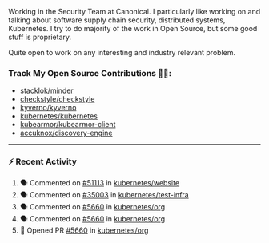 Working in the Security Team at Canonical. I particularly like working on and talking about software supply chain security, distributed systems, Kubernetes. I try to do majority of the work in Open Source, but some good stuff is proprietary.

Quite open to work on any interesting and industry relevant problem. 

### Track My Open Source Contributions 👨‍💻: 
 - [stacklok/minder](https://github.com/stacklok/minder/pulls?q=is%3Apr+author%3AVyom-Yadav+is%3Amerged+)
 - [checkstyle/checkstyle](https://github.com/checkstyle/checkstyle/pulls?q=is%3Apr+author%3AVyom-Yadav+is%3Amerged+)
 - [kyverno/kyverno](https://github.com/kyverno/kyverno/pulls?q=is%3Apr+author%3AVyom-Yadav+is%3Amerged+)
 - [kubernetes/kubernetes](https://github.com/kubernetes/kubernetes/issues?q=is%3Aissue+author%3AVyom-Yadav)
 - [kubearmor/kubearmor-client](https://github.com/kubearmor/kubearmor-client/pulls?q=is%3Amerged+is%3Apr+author%3AVyom-Yadav+)
 - [accuknox/discovery-engine](https://github.com/accuknox/discovery-engine/pulls?q=is%3Amerged+is%3Apr+author%3AVyom-Yadav+)
---

### :zap: Recent Activity

<!--START_SECTION:activity-->
1. 🗣 Commented on [#51113](https://github.com/kubernetes/website/issues/51113#issuecomment-2997066915) in [kubernetes/website](https://github.com/kubernetes/website)
2. 🗣 Commented on [#35003](https://github.com/kubernetes/test-infra/pull/35003#issuecomment-2986803496) in [kubernetes/test-infra](https://github.com/kubernetes/test-infra)
3. 🗣 Commented on [#5660](https://github.com/kubernetes/org/pull/5660#issuecomment-2979353308) in [kubernetes/org](https://github.com/kubernetes/org)
4. 🗣 Commented on [#5660](https://github.com/kubernetes/org/pull/5660#issuecomment-2979348725) in [kubernetes/org](https://github.com/kubernetes/org)
5. 💪 Opened PR [#5660](https://github.com/kubernetes/org/pull/5660) in [kubernetes/org](https://github.com/kubernetes/org)
<!--END_SECTION:activity-->
